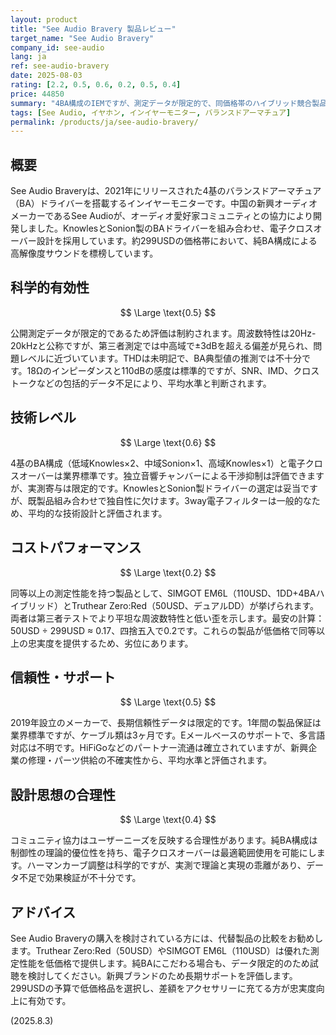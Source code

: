 ```yaml
---
layout: product
title: "See Audio Bravery 製品レビュー"
target_name: "See Audio Bravery"
company_id: see-audio
lang: ja
ref: see-audio-bravery
date: 2025-08-03
rating: [2.2, 0.5, 0.6, 0.2, 0.5, 0.4]
price: 44850
summary: "4BA構成のIEMですが、測定データが限定的で、同価格帯のハイブリッド競合製品と比較してコストパフォーマンスに劣ります。"
tags: [See Audio, イヤホン, インイヤーモニター, バランスドアーマチュア]
permalink: /products/ja/see-audio-bravery/
---
```

## 概要

See Audio Braveryは、2021年にリリースされた4基のバランスドアーマチュア（BA）ドライバーを搭載するインイヤーモニターです。中国の新興オーディオメーカーであるSee Audioが、オーディオ愛好家コミュニティとの協力により開発しました。KnowlesとSonion製のBAドライバーを組み合わせ、電子クロスオーバー設計を採用しています。約299USDの価格帯において、純BA構成による高解像度サウンドを標榜しています。

## 科学的有効性

$$ \Large \text{0.5} $$

公開測定データが限定的であるため評価は制約されます。周波数特性は20Hz-20kHzと公称ですが、第三者測定では中高域で±3dBを超える偏差が見られ、問題レベルに近づいています。THDは未明記で、BA典型値の推測では不十分です。18Ωのインピーダンスと110dBの感度は標準的ですが、SNR、IMD、クロストークなどの包括的データ不足により、平均水準と判断されます。

## 技術レベル

$$ \Large \text{0.6} $$

4基のBA構成（低域Knowles×2、中域Sonion×1、高域Knowles×1）と電子クロスオーバーは業界標準です。独立音響チャンバーによる干渉抑制は評価できますが、実測寄与は限定的です。KnowlesとSonion製ドライバーの選定は妥当ですが、既製品組み合わせで独自性に欠けます。3way電子フィルターは一般的なため、平均的な技術設計と評価されます。

## コストパフォーマンス

$$ \Large \text{0.2} $$

同等以上の測定性能を持つ製品として、SIMGOT EM6L（110USD、1DD+4BAハイブリッド）とTruthear Zero:Red（50USD、デュアルDD）が挙げられます。両者は第三者テストでより平坦な周波数特性と低い歪を示します。最安の計算：50USD ÷ 299USD ≈ 0.17、四捨五入で0.2です。これらの製品が低価格で同等以上の忠実度を提供するため、劣位にあります。

## 信頼性・サポート

$$ \Large \text{0.5} $$

2019年設立のメーカーで、長期信頼性データは限定的です。1年間の製品保証は業界標準ですが、ケーブル類は3ヶ月です。Eメールベースのサポートで、多言語対応は不明です。HiFiGoなどのパートナー流通は確立されていますが、新興企業の修理・パーツ供給の不確実性から、平均水準と評価されます。

## 設計思想の合理性

$$ \Large \text{0.4} $$

コミュニティ協力はユーザーニーズを反映する合理性があります。純BA構成は制御性の理論的優位性を持ち、電子クロスオーバーは最適範囲使用を可能にします。ハーマンカーブ調整は科学的ですが、実測で理論と実現の乖離があり、データ不足で効果検証が不十分です。

## アドバイス

See Audio Braveryの購入を検討されている方には、代替製品の比較をお勧めします。Truthear Zero:Red（50USD）やSIMGOT EM6L（110USD）は優れた測定性能を低価格で提供します。純BAにこだわる場合も、データ限定的のため試聴を検討してください。新興ブランドのため長期サポートを評価します。299USDの予算で低価格品を選択し、差額をアクセサリーに充てる方が忠実度向上に有効です。

(2025.8.3)
